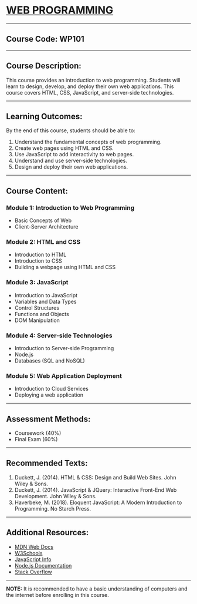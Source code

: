 
# [**WEB PROGRAMMING**](image.md)

---

## **Course Code:** WP101

---

## **Course Description:**

This course provides an introduction to web programming. Students will learn to design, develop, and deploy their own web applications. This course covers HTML, CSS, JavaScript, and server-side technologies.

---

## **Learning Outcomes:**

By the end of this course, students should be able to:

1. Understand the fundamental concepts of web programming.
2. Create web pages using HTML and CSS.
3. Use JavaScript to add interactivity to web pages.
4. Understand and use server-side technologies.
5. Design and deploy their own web applications.

---

## **Course Content:**

### **Module 1: Introduction to Web Programming**
- Basic Concepts of Web
- Client-Server Architecture

### **Module 2: HTML and CSS**
- Introduction to HTML
- Introduction to CSS
- Building a webpage using HTML and CSS

### **Module 3: JavaScript**
- Introduction to JavaScript
- Variables and Data Types
- Control Structures
- Functions and Objects
- DOM Manipulation

### **Module 4: Server-side Technologies**
- Introduction to Server-side Programming
- Node.js
- Databases (SQL and NoSQL)

### **Module 5: Web Application Deployment**
- Introduction to Cloud Services
- Deploying a web application

---

## **Assessment Methods:**

- Coursework (40%)
- Final Exam (60%)

---

## **Recommended Texts:**

1. Duckett, J. (2014). HTML & CSS: Design and Build Web Sites. John Wiley & Sons.
2. Duckett, J. (2014). JavaScript & JQuery: Interactive Front-End Web Development. John Wiley & Sons.
3. Haverbeke, M. (2018). Eloquent JavaScript: A Modern Introduction to Programming. No Starch Press.

---

## **Additional Resources:**

- [MDN Web Docs](https://developer.mozilla.org/en-US/)
- [W3Schools](https://www.w3schools.com/)
- [JavaScript Info](https://javascript.info/)
- [Node.js Documentation](https://nodejs.org/en/docs/)
- [Stack Overflow](https://stackoverflow.com/)

---

**NOTE:** It is recommended to have a basic understanding of computers and the internet before enrolling in this course.

